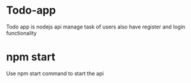 # Todo-app
Todo app is nodejs api manage task of users also have register and login functionality

# npm start
Use npm start command to start the api
